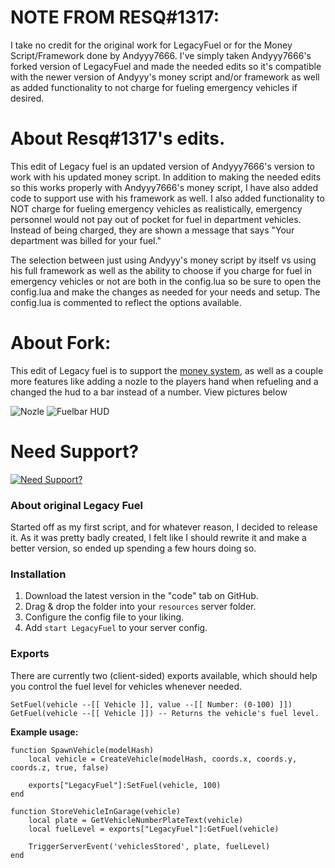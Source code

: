 # NOTE FROM RESQ#1317: 
I take no credit for the original work for LegacyFuel or for the Money Script/Framework done by Andyyy7666. I've simply taken Andyyy7666's forked version of LegacyFuel and made the needed edits so it's compatible with the newer version of Andyyy's money script and/or framework as well as added functionality to not charge for fueling emergency vehicles if desired.

# About Resq#1317's edits.
This edit of Legacy fuel is an updated version of Andyyy7666's version to work with his updated money script. In addition to making the needed edits so this works properly with Andyyy7666's money script, I have also added code to support use with his framework as well. I also added functionality to NOT charge for fueling emergency vehicles as realistically, emergency personnel would not pay out of pocket for fuel in department vehicles. Instead of being charged, they are shown a message that says "Your department was billed for your fuel."

The selection between just using Andyyy's money script by itself vs using his full framework as well as the ability to choose if you charge for fuel in emergency vehicles or not are both in the config.lua so be sure to open the config.lua and make the changes as needed for your needs and setup. The config.lua is commented to reflect the options available.


# About Fork:
This edit of Legacy fuel is to support the [money system](https://github.com/Andyyy7666/Currency-System), as well as a couple more features like adding a nozle to the players hand when refueling and a changed the hud to a bar instead of a number. View pictures below

![Nozle](https://user-images.githubusercontent.com/86536434/139972186-a9871d8f-4905-43f2-88d1-09a39b078d45.png)
![Fuelbar HUD](https://user-images.githubusercontent.com/86536434/139972204-53da3e11-0b31-491b-9890-b9467f371746.png)

# Need Support?
[![Need Support?](https://i.imgur.com/fqKYWeV.png)](https://discord.gg/Z9Mxu72zZ6)


### About original Legacy Fuel
Started off as my first script, and for whatever reason, I decided to release it. As it was pretty badly created, I felt like I should rewrite it and make a better version, so ended up spending a few hours doing so.

### Installation
1) Download the latest version in the "code" tab on GitHub.
2) Drag & drop the folder into your `resources` server folder.
3) Configure the config file to your liking.
4) Add `start LegacyFuel` to your server config.

### Exports
There are currently two (client-sided) exports available, which should help you control the fuel level for vehicles whenever needed.

```
SetFuel(vehicle --[[ Vehicle ]], value --[[ Number: (0-100) ]])
GetFuel(vehicle --[[ Vehicle ]]) -- Returns the vehicle's fuel level.
```

**Example usage:**
```
function SpawnVehicle(modelHash)
    local vehicle = CreateVehicle(modelHash, coords.x, coords.y, coords.z, true, false)

    exports["LegacyFuel"]:SetFuel(vehicle, 100)
end

function StoreVehicleInGarage(vehicle)
    local plate = GetVehicleNumberPlateText(vehicle)
    local fuelLevel = exports["LegacyFuel"]:GetFuel(vehicle)

    TriggerServerEvent('vehiclesStored', plate, fuelLevel)
end
```
